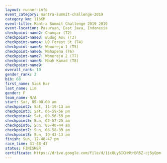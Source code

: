 ```yaml
---
layout: runner-info 
event_category: mantra-summit-challenge-2019 
category_km: 116KM 
event-title: Mantra Summit Challenge 2019 2019 
event-location: Pasuruan, East Java, Indonesia 
checkpoint-name2: Changar (T2) 
checkpoint-name3: Budug Asu (T3) 
checkpoint-name4: UB Forest St (T4) 
checkpoint-name5: Wonorejo 1 (T5) 
checkpoint-name6: Mahapena (T6) 
checkpoint-name7: Wonorejo 2 (T7) 
checkpoint-name8: Mbah Kamad (T8) 
checkpoint-name9: 
overall_rank: 10
gender_rank: 2
bib: 68
first_name: Siok Har
last_name: Lim
gender: F
team_name: N/A
start: Sat, 05-00-00 am
checkpoint2: Sat, 11-19-13 am
checkpoint3: Sat, 06-59-56 pm
checkpoint4: Sat, 09-56-59 pm
checkpoint5: Sun, 02-57-25 am
checkpoint6: Sun, 05-40-44 am
checkpoint7: Sun, 06-58-39 am
checkpoint8: Sun, 10-43-13 am
finish: Sun, 12-48-47 pm
race_time: 31-48-47
status: FINISHER
certificate: https://drive.google.com/file/d/1icULy6ICHMtrBR5Z-cj5yOpm--CTPZ0f/view?usp=sharing
---
```

